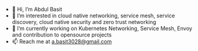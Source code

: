 - 👋 Hi, I’m Abdul Basit
- 👀 I’m interested in cloud native networking, service mesh, service discovery, cloud native security and zero trust networking
- 🌱 I’m currently working on Kubernetes Networking, Service Mesh, Envoy and contribution to opensource projects
- 📫 Reach me at a.basit3028@gmail.com

<!---
abasitt/abasitt is a ✨ special ✨ repository because its `README.md` (this file) appears on your GitHub profile.
You can click the Preview link to take a look at your changes.
--->
